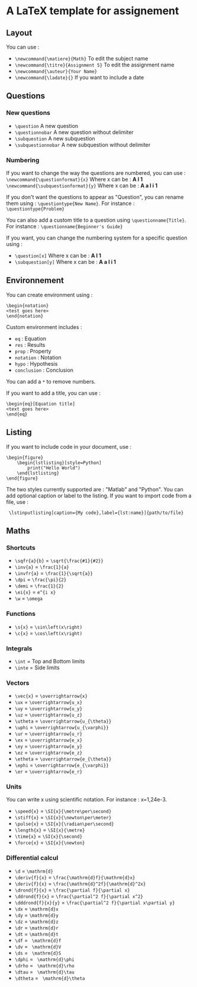 # A LaTeX template for assignement

## Layout

You can use :
* ```\newcommand{\matiere}{Math}``` To edit the subject name
* ```\newcommand{\titre}{Assignment 5}``` To edit the assignment name
* ```\newcommand{\auteur}{Your Name}```
* ```\newcommand{\ladate}{}``` If you want to include a date

## Questions

### New questions

* ```\question``` A new question
* ```\questionnobar``` A new question without delimiter
* ```\subquestion``` A new subquestion
* ```\subquestionnobar```  A new subquestion without delimiter

### Numbering

If you want to change the way the questions are numbered, you can use :
```\newcommand{\questionformat}{x}``` Where x can be : **A I 1**
```\newcommand{\subquestionformat}{y}``` Where x can be : **A a I i 1**

If you don't want the questions to appear as "Question", you can rename them using : ```\questiontype{New Name}```.
For instance : ```\questiontype{Problem}```

You can also add a custom title to a question using ```\questionname{Title}```.
For instance : ```\questionname{Beginner's Guide}```

If you want, you can change the numbering system for a specific question using :
* ```\question[x]``` Where x can be : **A I 1**
* ```\subquestion[y]``` Where x can be : **A a I i 1**

## Environnement

You can create environment using :
```
\begin{notation}
<test goes here>
\end{notation}
```

Custom environment includes :
* ```eq``` : Equation
* ```res``` : Results
* ```prop``` : Property
* ```notation``` : Notation
* ```hypo``` : Hypothesis
* ```conclusion``` : Conclusion

You can add a ```*``` to remove numbers.

If you want to add a title, you can use :

```
\begin{eq}[Equation title]
<text goes here>
\end{eq}
```

## Listing

If you want to include code in your document, use :
```
\begin{figure}
    \begin{lstlisting}[style=Python]
        print("Hello World")
    \end{lstlisting}
\end{figure}
```
The two styles currently supported are : "Matlab" and "Python". You can add optional caption or label to the listing. If you want to import code from a file, use :

``` \lstinputlisting[caption={My code},label={lst:name}]{path/to/file}```


## Maths

### Shortcuts

* ```\sqfr{a}{b}``` = ```\sqrt{\frac{#1}{#2}}```
* ```\inv{a}``` = ```\frac{1}{a}```
* ```\invfr{a}``` = ```\frac{1}{\sqrt{a}}```
* ```\dpi``` = ```\frac{\pi}{2}```
* ```\demi``` = ```\frac{1}{2}```
* ```\ei{x}``` = ```e^{i x}```
* ```\w``` = ```\omega```

### Functions
* ```\s{x}``` = ```\sin\left(x\right)```
* ```\c{x}``` = ```\cos\left(x\right)```

### Integrals
* ```\int``` = Top and Bottom limits
* ```\inte``` = Side limits

### Vectors
* ```\vec{x}``` = ```\overrightarrow{x}```
* ```\ux``` = ```\overrightarrow{u_x}```
* ```\uy``` = ```\overrightarrow{u_y}```
* ```\uz``` = ```\overrightarrow{u_z}```
* ```\utheta``` = ```\overrightarrow{u_{\theta}}```
* ```\uphi``` = ```\overrightarrow{u_{\varphi}}```
* ```\ur``` = ```\overrightarrow{u_r}```
* ```\ex``` = ```\overrightarrow{e_x}```
* ```\ey``` = ```\overrightarrow{e_y}```
* ```\ez``` = ```\overrightarrow{e_z}```
* ```\etheta``` = ```\overrightarrow{e_{\theta}}```
* ```\ephi``` = ```\overrightarrow{e_{\varphi}}```
* ```\er``` = ```\overrightarrow{e_r}```

### Units

You can write x using scientific notation. For instance : x=1,24e-3.

* ```\speed{x}``` = ```\SI{x}{\metre\per\second}```
* ```\stiff{x}``` = ```\SI{x}{\newton\per\meter}```
* ```\pulse{x}``` = ```\SI{x}{\radian\per\second}```
* ```\length{x}``` = ```\SI{x}{\metre}```
* ```\time{x}``` = ```\SI{x}{\second}```
* ```\force{x}``` = ```\SI{x}{\newton}```

### Differential calcul
* ```\d``` = ```\mathrm{d}```
* ```\deriv{f}{x}``` = ```\frac{\mathrm{d}f}{\mathrm{d}x}```
* ```\deriv{f}{x}``` = ```\frac{\mathrm{d}^2f}{\mathrm{d}^2x}```
* ```\drond{f}{x}``` = ```\frac{\partial f}{\partial x}```
* ```\ddrond{f}{x}``` = ```\frac{\partial^2 f}{\partial x^2}```
* ```\dddrond{f}{x}{y}``` = ```\frac{\partial^2 f}{\partial x\partial y}```
* ```\dx``` = ```\mathrm{d}x```
* ```\dy``` = ```\mathrm{d}y```
* ```\dz``` = ```\mathrm{d}z```
* ```\dr``` = ```\mathrm{d}r```
* ```\dt``` = ```\mathrm{d}t```
* ```\df``` = ``` \mathrm{d}f```
* ```\dv``` = ``` \mathrm{d}V```
* ```\ds``` = ``` \mathrm{d}S```
* ```\dphi``` = ``` \mathrm{d}\phi```
* ```\drho``` = ``` \mathrm{d}\rho```
* ```\dtau``` = ``` \mathrm{d}\tau```
* ```\dtheta``` = ``` \mathrm{d}\theta```





